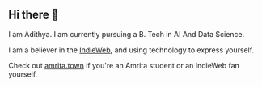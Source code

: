 ## Hi there 👋

I am Adithya. I am currently pursuing a B. Tech in AI And Data Science.

I am a believer in the <a href="https://indieweb.org">IndieWeb</a>, and using technology to express yourself.

Check out <a href="https://amrita.town">amrita.town</a> if you're an Amrita student or an IndieWeb fan yourself.
